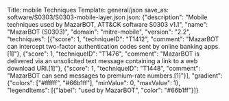 Title: mobile Techniques
Template: general/json
save_as: software/S0303/S0303-mobile-layer.json
json: {"description": "Mobile techniques used by MazarBOT, ATT&CK software S0303 v1.1", "name": "MazarBOT (S0303)", "domain": "mitre-mobile", "version": "2.2", "techniques": [{"score": 1, "techniqueID": "T1412", "comment": "MazarBOT can intercept two-factor authentication codes sent by online banking apps.[1]"}, {"score": 1, "techniqueID": "T1476", "comment": "MazarBOT is delivered via an unsolicited text message containing a link to a web download URI.[1]"}, {"score": 1, "techniqueID": "T1448", "comment": "MazarBOT can send messages to premium-rate numbers.[1]"}], "gradient": {"colors": ["#ffffff", "#66b1ff"], "minValue": 0, "maxValue": 1}, "legendItems": [{"label": "used by MazarBOT", "color": "#66b1ff"}]}
